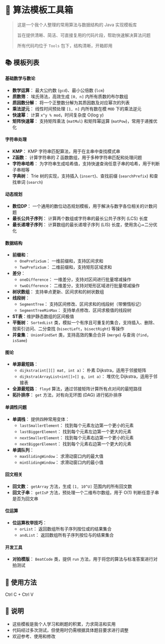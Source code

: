 # 🧰 算法模板工具箱

> 这是一个我个人整理的常用算法与数据结构的 Java 实现模板库
>
> 旨在提供清晰、简洁、可直接复用的代码片段，帮助快速解决算法问题
>
> 所有代码均位于 `Tools` 包下，结构清晰，开箱即用



## 📚 模板列表

#### 基础数学与数论

*   **数学运算**： 最大公约数 (`gcd`)、最小公倍数 (`lcm`)
*   **质数筛**： 埃氏筛法，高效生成 `[0, n]` 内所有质数的布尔数组
*   **质因数分解**： 将一个正整数分解为其质因数及对应幂次的列表
*   **乘法逆元**： 线性时间预处理 `[1, n]` 内所有数在模 `MOD` 下的乘法逆元
*   **快速幂**： 计算 `x^y % mod`，时间复杂度 O(log y)
*   **矩阵快速幂**： 支持矩阵乘法 (`matMul`) 和矩阵幂运算 (`matPow`)，常用于递推优化

#### 字符串处理

*   **KMP**： KMP 字符串匹配算法，用于在主串中查找模式串
*   **Z函数**： 计算字符串的 Z 函数数组，用于多种字符串匹配和处理问题
*   **字符串哈希**： 为字符串生成哈希值，支持快速查询任意子串的哈希，用于判断子串相等
*   **字典树**： Trie 树的实现，支持插入 (`insert`)、查找前缀 (`searchPrefix`) 和查找单词 (`search`)

#### 动态规划

*   **数位DP**： 一个通用的数位动态规划模板，用于解决与数字各位相关的计数问题
*   **最长公共子序列**： 计算两个数组或字符串的最长公共子序列 (LCS) 长度
*   **最长递增子序列**： 计算数组的最长递增子序列 (LIS) 长度，使用贪心+二分优化

#### 数据结构

*   **前缀和**：
    *   `OnePrefixSum`： 一维前缀和，支持区间求和
    *   `TwoPrefixSum`： 二维前缀和，支持矩形区域求和
*   **差分**：
    *   `oneDifference`： 一维差分，支持对区间进行批量增减操作
    *   `twoDifference`： 二维差分，支持对矩形区域进行批量增减操作
*   **树状数组**： 支持单点更新、区间求和的树状数组
*   **线段树**： 
    *   `SegmentTree`： 支持区间修改、区间求和的线段树（带懒惰标记）
    *   `SegmentTreeMinMax`： 支持单点修改、区间求极值的线段树
*   **ST表**：维护静态数组的区间极值
*   **平衡树**： `SortedList` 类，模拟一个有序且可重复的集合，支持插入、删除、按索引访问、二分查找 (`bisectLeft`，`bisectRight`) 等操作
*   **并查集**： `UnionFindSet` 类，支持高效的集合合并 (`merge`) 与查询 (`find`，`isSame`)

#### 图论

*   **单源最短路**：
    *   `dijkstra(int[][] mat, int a)`： 朴素 Dijkstra，适用于邻接矩阵
    *   `dijkstra(ArrayList<int[]>[] g, int a)`： 堆优化 Dijkstra，适用于邻接表
*   **全源最短路**： `floyd` 算法，通过邻接矩阵计算所有点对间的最短路径
*   **拓扑排序**： `get` 方法，对有向无环图 (DAG) 进行拓扑排序

#### 单调性问题

*   **单调栈**： 提供四种常用变体：
    *   `lastSmallerElement`： 找到每个元素左边第一个更小的元素
    *   `lastBiggerElement`： 找到每个元素左边第一个更大的元素
    *   `nextSmallerElement`： 找到每个元素右边第一个更小的元素
    *   `nextBiggerElement`： 找到每个元素右边第一个更大的元素
*   **单调队列**：
    *   `maxSlidingWindow`： 求滑动窗口内的最大值
    *   `minSlidingWindow`： 求滑动窗口内的最小值

#### 回文相关

*   **回文数**： `getArray` 方法，生成 `[1, 10^U]` 范围内的所有回文数
*   **回文子串**： `getIsP` 方法，预处理一个二维布尔数组，用于 O(1) 判断任意子串是否为回文串

#### 位运算

*   **位运算枚举技巧**：
    *   `orList`： 返回数组所有子序列按位或的结果集合
    *   `andList`： 返回数组所有子序列按位与的结果集合

#### 开发工具

*   **对拍模版**： `BeatCode` 类，提供 `run` 方法，用于将您的算法与标准答案进行对拍测试



## 🚀 使用方法

Ctrl C + Ctrl V



## 📝 说明

*   这些模板是我个人学习和刷题的积累，力求简洁和实用
*   代码经过多次测试，但使用时仍需根据具体题目要求进行调整
*   欢迎参考、使用和修改

